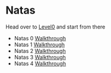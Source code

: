 # Natas

Head over to [Level0](https://overthewire.org/wargames/natas) and start from there

- Natas 0 [Walkthrough](https://youtu.be/leLHzUNW8BY)
- Natas 1 [Walkthrough](https://youtu.be/PjLPuglqao4)
- Natas 2 [Walkthrough](https://youtu.be/8oXtLgRzI8E)
- Natas 3 [Walkthrough](https://youtu.be/eh45maCLrQo)
- Natas 4 [Walkthrough](https://youtu.be/fZutlKcmRUk)